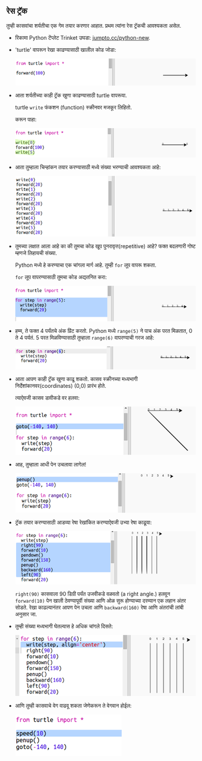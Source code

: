 ## रेस ट्रॅक

तुम्ही कासवांचा शर्यतीचा एक गेम तयार करणार आहात. प्रथम त्यांना रेस ट्रॅकची आवश्यकता असेल.

+ रिकामा Python टेंप्लेट Trinket उघडा: <a href="http://jumpto.cc/python-new" target="_blank">jumpto.cc/python-new</a>.

+ 'turtle' वापरून रेखा काढण्यासाठी खालील कोड जोडा:
    
    ![screenshot](images/race-forward.png)

+ आता शर्यतीच्या काही ट्रॅक खुणा काढण्यासाठी turtle वापरूया.
    
    turtle `write` फंकशन (function) स्क्रीनवर मजकूर लिहितो.
    
    करून पाहा:
    
    ![screenshot](images/race-markings1.png)

+ आता तुम्हाला चिन्हांकन तयार करण्यासाठी मध्ये संख्या भरण्याची आवश्यकता आहे:
    
    ![screenshot](images/race-markings2.png)

+ तुमच्या लक्षात आला आहे का की तुमचा कोड खूप पुनरावृत्त(repetitive) आहे? फक्त बदलणारी गोष्ट म्हणजे लिहायची संख्या.
    
    Python मध्ये हे करण्याचा एक चांगला मार्ग आहे. तुम्ही `for` लूप वापरू शकता.
    
    `for` लूप वापरण्यासाठी तुमचा कोड अद्यतनित करा:
    
    ![screenshot](images/race-for.png)

+ हम्म, ते फक्त 4 पर्यंतचे अंक प्रिंट करतो. Python मध्ये `range(5)` ने पाच अंक परत मिळतात, 0 ते 4 पर्यतं. 5 परत मिळविण्यासाठी तुम्हाला `range(6)` वापरण्याची गरज आहे:
    
    ![screenshot](images/race-range.png)

+ आता आपण काही ट्रॅक खुणा काढू शकतो. कासव स्क्रीनच्या मध्यभागी निर्देशांकानवर(coordinates) (0,0) प्रारंभ होते.
    
    त्याऐवजी कासव डावीकडे वर हलवा:
    
    ![screenshot](images/race-goto.png)

+ आह, तुम्हाला आधी पेन उचलावा लागेल!
    
    ![screenshot](images/race-penup.png)

+ ट्रॅक तयार करण्यासाठी आडव्या रेषा रेखांकित करण्याऐवजी उभ्या रेषा काढूया:
    
    ![screenshot](images/race-lines.png)
    
    `right(90)` कासवाला 90 डिग्री पर्यंत उजवीकडे वळवतो (a right angle.) हलवून `forward(10)` पेन खाली ठेवण्यापूर्वी संख्या आणि ओळ सुरू होण्याच्या दरम्यान एक लहान अंतर सोडते. रेखा काढल्यानंतर आपण पेन उचला आणि `backward(160)` रेषा आणि अंतरांची लांबी अनुसार जा.

+ तुम्ही संख्या मध्यभागी घेतल्यास हे अधिक चांगले दिसते:
    
    ![screenshot](images/race-center.png)

+ आणि तुम्ही कासवाचे वेग वाढवू शकता जेणेकरून ते वेगवान होईल:
    
    ![screenshot](images/race-speed.png)